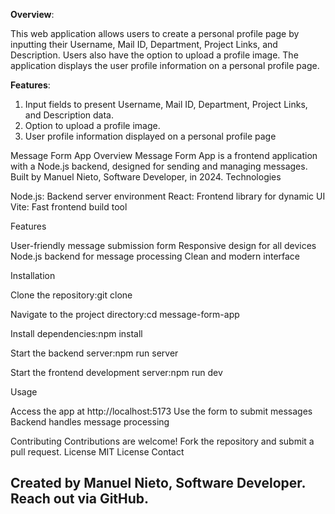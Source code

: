 

**Overview**:

This web application allows users to create a personal profile page by inputting their Username, Mail ID, Department, Project Links, and Description. 
Users also have the option to upload a profile image. The application displays the user profile information on a personal profile page.

**Features**:
1. Input fields to present Username, Mail ID, Department, Project Links, and Description data.
2. Option to upload a profile image.
3. User profile information displayed on a personal profile page

Message Form App
Overview
Message Form App is a frontend application with a Node.js backend, designed for sending and managing messages. Built by Manuel Nieto, Software Developer, in 2024.
Technologies

Node.js: Backend server environment
React: Frontend library for dynamic UI
Vite: Fast frontend build tool

Features

User-friendly message submission form
Responsive design for all devices
Node.js backend for message processing
Clean and modern interface

Installation

Clone the repository:git clone <repository-url>


Navigate to the project directory:cd message-form-app


Install dependencies:npm install


Start the backend server:npm run server


Start the frontend development server:npm run dev



Usage

Access the app at http://localhost:5173
Use the form to submit messages
Backend handles message processing

Contributing
Contributions are welcome! Fork the repository and submit a pull request.
License
MIT License
Contact
## Created by Manuel Nieto, Software Developer. Reach out via GitHub.

